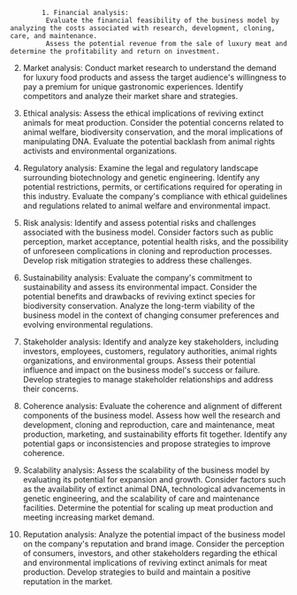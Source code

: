 			1. Financial analysis: 
			 Evaluate the financial feasibility of the business model by analyzing the costs associated with research, development, cloning, care, and maintenance.
			 Assess the potential revenue from the sale of luxury meat and determine the profitability and return on investment.
   
2. Market analysis: 
			 Conduct market research to understand the demand for luxury food products and assess the target audience's willingness to pay a premium for unique gastronomic experiences.
			 Identify competitors and analyze their market share and strategies.
   
3. Ethical analysis: 
			 Assess the ethical implications of reviving extinct animals for meat production.
			 Consider the potential concerns related to animal welfare, biodiversity conservation, and the moral implications of manipulating DNA.
			 Evaluate the potential backlash from animal rights activists and environmental organizations.
   
4. Regulatory analysis: 
			 Examine the legal and regulatory landscape surrounding biotechnology and genetic engineering.
			 Identify any potential restrictions, permits, or certifications required for operating in this industry.
			 Evaluate the company's compliance with ethical guidelines and regulations related to animal welfare and environmental impact.
   
5. Risk analysis: 
			 Identify and assess potential risks and challenges associated with the business model.
			 Consider factors such as public perception, market acceptance, potential health risks, and the possibility of unforeseen complications in cloning and reproduction processes.
			 Develop risk mitigation strategies to address these challenges.
   
6. Sustainability analysis: 
			 Evaluate the company's commitment to sustainability and assess its environmental impact.
			 Consider the potential benefits and drawbacks of reviving extinct species for biodiversity conservation.
			 Analyze the long-term viability of the business model in the context of changing consumer preferences and evolving environmental regulations.
   
7. Stakeholder analysis: 
			 Identify and analyze key stakeholders, including investors, employees, customers, regulatory authorities, animal rights organizations, and environmental groups.
			 Assess their potential influence and impact on the business model's success or failure.
			 Develop strategies to manage stakeholder relationships and address their concerns.
   
8. Coherence analysis: 
			 Evaluate the coherence and alignment of different components of the business model.
			 Assess how well the research and development, cloning and reproduction, care and maintenance, meat production, marketing, and sustainability efforts fit together.
			 Identify any potential gaps or inconsistencies and propose strategies to improve coherence.
   
9. Scalability analysis: 
			 Assess the scalability of the business model by evaluating its potential for expansion and growth.
			 Consider factors such as the availability of extinct animal DNA, technological advancements in genetic engineering, and the scalability of care and maintenance facilities.
			 Determine the potential for scaling up meat production and meeting increasing market demand.
   
10. Reputation analysis: 
			 Analyze the potential impact of the business model on the company's reputation and brand image.
			 Consider the perception of consumers, investors, and other stakeholders regarding the ethical and environmental implications of reviving extinct animals for meat production.
			 Develop strategies to build and maintain a positive reputation in the market.


